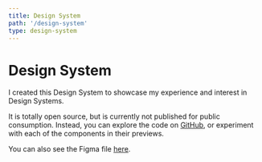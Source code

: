 ```yaml
---
title: Design System
path: '/design-system'
type: design-system
---
```


# Design System

I created this Design System to showcase my experience and interest in Design Systems.

It is totally open source, but is currently not published for public consumption. Instead, you can explore the code on [GitHub](https://github.com/nathsimpson/nathansimpson.design), or experiment with each of the components in their previews.

You can also see the Figma file [here](https://www.figma.com/file/KD9brps10is6174TXk2YUY/Design-System?node-id=0%3A1).
